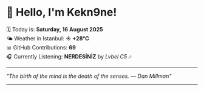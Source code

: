# 👋 Hello, I'm Kekn9ne!

🗓️ Today is: **Saturday, 16 August 2025**  
🌤️ Weather in Istanbul: **☀️   +28°C**  
📊 GitHub Contributions: **69**  
🎧 Currently Listening: **NERDESİNİZ** by *Lvbel C5* 🎶

---

_"The birth of the mind is the death of the senses. — *Dan Millman*"_

---
